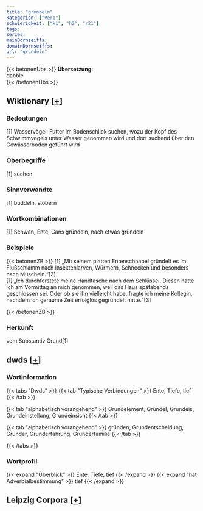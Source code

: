 ```yaml
---
title: "gründeln"
kategorien: ["Verb"]
schwierigkeit: ["k1", "h2", "r21"]
tags:
series:
mainDornseiffs:
domainDornseiffs:
url: "gründeln"
---
```


{{< betonenÜbs >}}
**Übersetzung:**  
dabble  
{{< /betonenÜbs >}}

## Wiktionary [[+](https://de.wiktionary.org/wiki/gründeln)]

### Bedeutungen
[1] Wasservögel: Futter im Bodenschlick suchen, wozu der Kopf des Schwimmvogels unter Wasser genommen wird und dort suchend über den Gewässerboden geführt wird  

### Oberbegriffe
[1] suchen  

### Sinnverwandte
[1] buddeln, stöbern  

### Wortkombinationen
[1] Schwan, Ente, Gans gründeln, nach etwas gründeln  

### Beispiele
{{< betonenZB >}}
[1] „Mit seinem platten Entenschnabel gründelt es im Flußschlamm nach Insektenlarven, Würmern, Schnecken und besonders nach Muscheln.“[2]  
[1] „Ich durchforstete meine Handtasche nach dem Schlüssel. Diesen hatte ich am Vormittag an mich genommen, weil das Haus spätabends geschlossen sei. Oder ob sie ihn vielleicht habe, fragte ich meine Kollegin, nachdem ich geraume Zeit erfolglos gegründelt hatte.“[3]  

{{< /betonenZB >}}
### Herkunft
vom Substantiv Grund[1]  



## dwds [[+](https://www.dwds.de/wb/gründeln)]

### Wortinformation
{{< tabs "Dwds" >}}
{{< tab "Typische Verbindungen" >}}
Ente, Tiefe, tief
{{< /tab >}}

{{< tab "alphabetisch vorangehend" >}}
Grundelement, Gründel, Grundeis, Grundeinstellung, Grundeinsicht
{{< /tab >}}

{{< tab "alphabetisch vorangehend" >}}
gründen, Grundentscheidung, Gründer, Grunderfahrung, Gründerfamilie
{{< /tab >}}

{{< /tabs >}}

### Wortprofil
{{< expand "Überblick" >}} Ente, Tiefe, tief {{< /expand >}}
{{< expand "hat Adverbialbestimmung" >}} tief {{< /expand >}}

## Leipzig Corpora [[+](https://corpora.uni-leipzig.de/en/res?word=gründeln&corpusId=deu_newscrawl-public_2018)]


